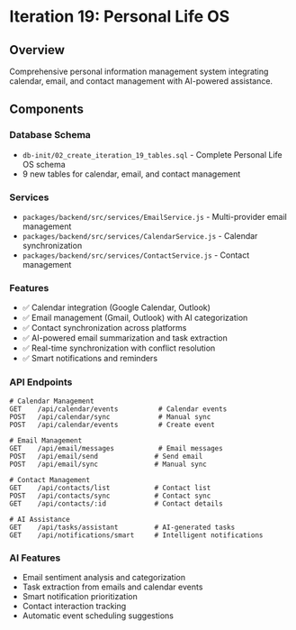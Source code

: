 # Iteration 19: Personal Life OS

## Overview

Comprehensive personal information management system integrating calendar, email, and contact management with AI-powered assistance.

## Components

### Database Schema

- `db-init/02_create_iteration_19_tables.sql` - Complete Personal Life OS schema
- 9 new tables for calendar, email, and contact management

### Services

- `packages/backend/src/services/EmailService.js` - Multi-provider email management
- `packages/backend/src/services/CalendarService.js` - Calendar synchronization
- `packages/backend/src/services/ContactService.js` - Contact management

### Features

- ✅ Calendar integration (Google Calendar, Outlook)
- ✅ Email management (Gmail, Outlook) with AI categorization
- ✅ Contact synchronization across platforms
- ✅ AI-powered email summarization and task extraction
- ✅ Real-time synchronization with conflict resolution
- ✅ Smart notifications and reminders

### API Endpoints

```
# Calendar Management
GET    /api/calendar/events          # Calendar events
POST   /api/calendar/sync            # Manual sync
POST   /api/calendar/events          # Create event

# Email Management
GET    /api/email/messages           # Email messages
POST   /api/email/send              # Send email
POST   /api/email/sync              # Manual sync

# Contact Management
GET    /api/contacts/list           # Contact list
POST   /api/contacts/sync           # Contact sync
GET    /api/contacts/:id            # Contact details

# AI Assistance
GET    /api/tasks/assistant         # AI-generated tasks
GET    /api/notifications/smart     # Intelligent notifications
```

### AI Features

- Email sentiment analysis and categorization
- Task extraction from emails and calendar events
- Smart notification prioritization
- Contact interaction tracking
- Automatic event scheduling suggestions
